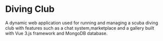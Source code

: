 # Diving Club
A dynamic web application used for running and managing a scuba diving club 
with features such as a chat system,marketplace and a gallery built with Vue 3.js
framework and MongoDB database.
